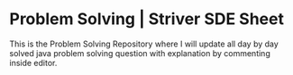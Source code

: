 # Problem Solving | Striver SDE Sheet
This is the Problem Solving Repository where I will update all day by day solved java problem solving question with explanation by commenting inside editor.
